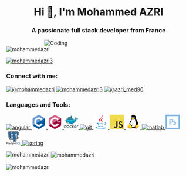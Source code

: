 
<h1 align="center">Hi 👋, I'm Mohammed AZRI</h1>
<h3 align="center">A passionate full stack developer from France</h3>
<img align="right" alt="Coding" width="400" src="https://thumbs.gfycat.com/ExemplaryFairFeline-size_restricted.gif">

<p align="left"> <img src="https://komarev.com/ghpvc/?username=mohammedazri&label=Profile%20views&color=0e75b6&style=flat" alt="mohammedazri" /> </p>

<p align="left"> <a href="https://twitter.com/mohammedazri3" target="blank"><img src="https://img.shields.io/twitter/follow/mohammedazri3?logo=twitter&style=for-the-badge" alt="mohammedazri3" /></a> </p>

<h3 align="left">Connect with me:</h3>
<p align="left">
<a href="https://dev.to/@mohammedazri" target="blank"><img align="center" src="https://raw.githubusercontent.com/rahuldkjain/github-profile-readme-generator/master/src/images/icons/Social/devto.svg" alt="@mohammedazri" height="30" width="40" /></a>
<a href="https://twitter.com/mohammedazri3" target="blank"><img align="center" src="https://raw.githubusercontent.com/rahuldkjain/github-profile-readme-generator/master/src/images/icons/Social/twitter.svg" alt="mohammedazri3" height="30" width="40" /></a>
<a href="https://www.hackerrank.com/@azri_med96" target="blank"><img align="center" src="https://raw.githubusercontent.com/rahuldkjain/github-profile-readme-generator/master/src/images/icons/Social/hackerrank.svg" alt="@azri_med96" height="30" width="40" /></a>
</p>

<h3 align="left">Languages and Tools:</h3>
<p align="left"> <a href="https://angular.io" target="_blank" rel="noreferrer"> <img src="https://angular.io/assets/images/logos/angular/angular.svg" alt="angular" width="40" height="40"/> </a> <a href="https://www.cprogramming.com/" target="_blank" rel="noreferrer"> <img src="https://raw.githubusercontent.com/devicons/devicon/master/icons/c/c-original.svg" alt="c" width="40" height="40"/> </a> <a href="https://www.w3schools.com/cpp/" target="_blank" rel="noreferrer"> <img src="https://raw.githubusercontent.com/devicons/devicon/master/icons/cplusplus/cplusplus-original.svg" alt="cplusplus" width="40" height="40"/> </a> <a href="https://www.docker.com/" target="_blank" rel="noreferrer"> <img src="https://raw.githubusercontent.com/devicons/devicon/master/icons/docker/docker-original-wordmark.svg" alt="docker" width="40" height="40"/> </a> <a href="https://git-scm.com/" target="_blank" rel="noreferrer"> <img src="https://www.vectorlogo.zone/logos/git-scm/git-scm-icon.svg" alt="git" width="40" height="40"/> </a> <a href="https://www.java.com" target="_blank" rel="noreferrer"> <img src="https://raw.githubusercontent.com/devicons/devicon/master/icons/java/java-original.svg" alt="java" width="40" height="40"/> </a> <a href="https://developer.mozilla.org/en-US/docs/Web/JavaScript" target="_blank" rel="noreferrer"> <img src="https://raw.githubusercontent.com/devicons/devicon/master/icons/javascript/javascript-original.svg" alt="javascript" width="40" height="40"/> </a> <a href="https://www.linux.org/" target="_blank" rel="noreferrer"> <img src="https://raw.githubusercontent.com/devicons/devicon/master/icons/linux/linux-original.svg" alt="linux" width="40" height="40"/> </a> <a href="https://www.mathworks.com/" target="_blank" rel="noreferrer"> <img src="https://upload.wikimedia.org/wikipedia/commons/2/21/Matlab_Logo.png" alt="matlab" width="40" height="40"/> </a> <a href="https://www.photoshop.com/en" target="_blank" rel="noreferrer"> <img src="https://raw.githubusercontent.com/devicons/devicon/master/icons/photoshop/photoshop-line.svg" alt="photoshop" width="40" height="40"/> </a> <a href="https://www.postgresql.org" target="_blank" rel="noreferrer"> <img src="https://raw.githubusercontent.com/devicons/devicon/master/icons/postgresql/postgresql-original-wordmark.svg" alt="postgresql" width="40" height="40"/> </a> <a href="https://spring.io/" target="_blank" rel="noreferrer"> <img src="https://www.vectorlogo.zone/logos/springio/springio-icon.svg" alt="spring" width="40" height="40"/> </a> </p>

<p><img align="left" src="https://github-readme-stats.vercel.app/api/top-langs?username=mohammedazri&show_icons=true&locale=en&layout=compact" alt="mohammedazri" /></p>

<p>&nbsp;<img align="center" src="https://github-readme-stats.vercel.app/api?username=mohammedazri&show_icons=true&locale=en" alt="mohammedazri" /></p>

<p><img align="center" src="https://github-readme-streak-stats.herokuapp.com/?user=mohammedazri&" alt="mohammedazri" /></p>
